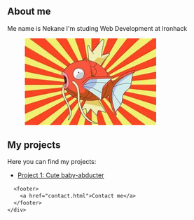 <!DOCTYPE html>
<html>
  <head>
    <title>Nekane</title>
    <meta charset="UTF-8" />
    <link rel="stylesheet" href="style/style.css">
  </head>
  <body>
    <div>
      <section >
        <h1>About me</h1>
            <p>Me name is Nekane I'm studing Web Development at Ironhack</p>
            <figure>
            <img src="Profile.jpg" width="300" alt="Nekane Ibarlucea" />
            </figure>
            <h2>My projects</h2>
            <p>Here you can find my projects:</p>
            <ul>
                <li><a href="https://nekaneib.github.io/project01_cute-baby-abducer/">Project 1: Cute baby-abducter</a></li>
            </ul>
      </section>

      <footer>
        <a href="contact.html">Contact me</a>
      </footer>
    </div>
  </body>
</html>

